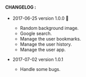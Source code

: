 
#### CHANGELOG :

- 2017-06-25 version 1.0.0  🎉
  * Random background image.
  * Google search.
  * Manage the user bookmarks.
  * Manage the user history.
  * Manage the user app.

- 2017-07-02 version 1.0.1 
  * Handle some bugs.
